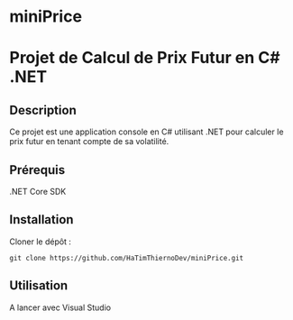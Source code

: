 # miniPrice
# Projet de Calcul de Prix Futur en C# .NET
## Description
Ce projet est une application console en C# utilisant .NET pour calculer le prix futur en tenant compte de sa volatilité.

## Prérequis
.NET Core SDK 

## Installation
Cloner le dépôt :
```
git clone https://github.com/HaTimThiernoDev/miniPrice.git
```

## Utilisation
A lancer avec Visual Studio
